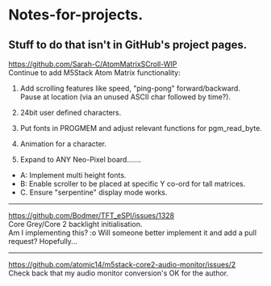 # Notes-for-projects.
Stuff to do that isn't in GitHub's project pages.
----

https://github.com/Sarah-C/AtomMatrixSCroll-WIP                
Continue to add M5Stack Atom Matrix functionality:                 
1. Add scrolling features like speed, "ping-pong" forward/backward. Pause at location (via an unused ASCII char followed by time?).
2. 24bit user defined characters.
3. Put fonts in PROGMEM and adjust relevant functions for pgm_read_byte.
4. Animation for a character.

4. Expand to ANY Neo-Pixel board.......
* A: Implement multi height fonts.
* B: Enable scroller to be placed at specific Y co-ord for tall matrices.
* C. Ensure "serpentine" display mode works.

----------------

https://github.com/Bodmer/TFT_eSPI/issues/1328                    
Core Grey/Core 2 backlight initialisation.        
Am I implementing this? :o    Will someone better implement it and add a pull request? Hopefully...


----------------



https://github.com/atomic14/m5stack-core2-audio-monitor/issues/2                  
Check back that my audio monitor conversion's OK for the author.

